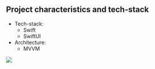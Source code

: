 <h2 align="left">Project characteristics and tech-stack</h2>

<ul>
  <li>Tech-stack:
    <ul>
      <li>Swift</li>
      <li>SwiftUI</li> 
    </ul>
  </li>
 <li>Architecture:
    <ul>
      <li>MVVM</li>
    </ul>
  </li>
</ul>
      
<img src="https://user-images.githubusercontent.com/80741988/159166950-f3f2a55d-964b-4448-9941-3a957f5f96bd.png" height="auto" width="auto">

